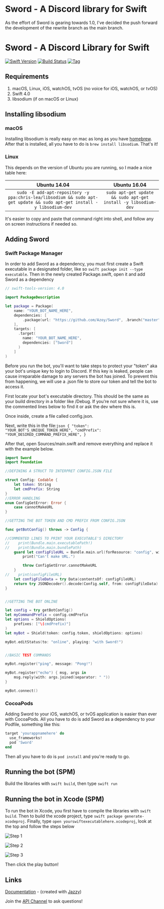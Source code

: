 # Sword - A Discord library for Swift

As the effort of Sword is gearing towards 1.0, I've decided the push forward the development of the rewrite branch as the main branch.

# Sword - A Discord Library for Swift

[![Swift Version](https://img.shields.io/badge/Swift-4.0-orange.svg?style=flat-square)](https://swift.org) [![Build Status](https://img.shields.io/travis/Azoy/Sword/master.svg?style=flat-square)](https://travis-ci.org/Azoy/Sword) [![Tag](https://img.shields.io/github/tag/Azoy/Sword.svg?style=flat-square&label=release&colorB=)](https://github.com/Azoy/Sword/releases)

## Requirements
1. macOS, Linux, iOS, watchOS, tvOS (no voice for iOS, watchOS, or tvOS)
2. Swift 4.0
3. libsodium (if on macOS or Linux)

## Installing libsodium
### macOS
Installing libsodium is really easy on mac as long as you have [homebrew](https://brew.sh). After that is installed, all you have to do is `brew install libsodium`. That's it!

### Linux
This depends on the version of Ubuntu you are running, so I made a nice table here:

| Ubuntu 14.04 | Ubuntu 16.04 |
|:-----------------------------------------------------------------------------------------------------------------------:|:-----------------------------------------------------------:|
| `sudo -E add-apt-repository -y ppa:chris-lea/libsodium && sudo apt-get update && sudo apt-get install -y libsodium-dev` | `sudo apt-get update && sudo apt-get install -y libsodium-dev` |

It's easier to copy and paste that command right into shell, and follow any on screen instructions if needed so.

## Adding Sword
### Swift Package Manager
In order to add Sword as a dependency, you must first create a Swift executable in a designated folder, like so `swift package init --type executable`. Then in the newly created Package.swift, open it and add Sword as a dependency

```swift
// swift-tools-version: 4.0

import PackageDescription

let package = Package(
    name: "YOUR_BOT_NAME_HERE",
    dependencies: [
        .package(url: "https://github.com/Azoy/Sword", .branch("master"))
    ],
    targets: [
      .target(
        name: "YOUR_BOT_NAME_HERE",
        dependencies: ["Sword"]
      )
    ]
)
```

Before you run the bot, you'll want to take steps to protect your "token" aka your bot's unique key to login to Discord. If this key is leaked, people can cause irreparable damage to any servers the bot has joined. 
To prevent this from happening, we will use a .json file to store our token and tell the bot to access it. 
 
First locate your bot's executable directory. This should be the same as your build directory in a folder like /Debug. If you're not sure where it is, use the commented lines below to find it or ask the dev where this is.

Once inside, create a file called config.json.

Next, write this in the file:```json
{
    "token": "YOUR_BOT'S_UNIQUE_TOKEN_HERE",
    "cmdPrefix": "YOUR_DESIRED_COMMAND_PREFIX_HERE",
}```

After that, open Sources/main.swift and remove everything and replace it with the example below.

```swift
import Sword
import Foundation

//DEFINING A STRUCT TO INTERPRET CONFIG.JSON FILE

struct Config: Codable {
    let token: String
    let cmdPrefix: String
}
//ERROR HANDLING
enum ConfigGetError: Error {
    case cannotMakeURL
}

//GETTING THE BOT TOKEN AND CMD PREFIX FROM CONFIG.JSON

func getBotConfig() throws -> Config {

//COMMENTED LINES TO PRINT YOUR EXECUTABLE'S DIRECTORY
//    print(Bundle.main.executablePath!)
//    print(Bundle.main.bundlePath)
    guard let configFileURL = Bundle.main.url(forResource: "config", withExtension: "json") else {
        print("Can't make URL.")

        throw ConfigGetError.cannotMakeURL
    }
//    print(configFileURL)
    let configFileData = try Data(contentsOf: configFileURL)
    return try JSONDecoder().decode(Config.self, from: configFileData)
}


//GETTING THE BOT ONLINE

let config = try getBotConfig()
let myCommandPrefix = config.cmdPrefix
let options = ShieldOptions(
    prefixes: ["\(cmdPrefix)"]
)
let myBot = Shield(token: config.token, shieldOptions: options)

myBot.editStatus(to: "online", playing: "with Sword!")


//BASIC TEST COMMANDS

myBot.register("ping", message: "Pong!")

myBot.register("echo") { msg, args in
    msg.reply(with: args.joined(separator: " "))
}

myBot.connect()

```


### CocoaPods
Adding Sword to your iOS, watchOS, or tvOS application is easier than ever with CocoaPods. All you have to do is add Sword as a dependency to your Podfile, something like this:

```ruby
target 'yourappnamehere' do
  use_frameworks!
  pod 'Sword'
end
```

Then all you have to do is `pod install` and you're ready to go.

## Running the bot (SPM)
Build the libraries with `swift build`, then type `swift run`

## Running the bot in Xcode (SPM)
To run the bot in Xcode, you first have to compile the libraries with `swift build`. Then to build the xcode project, type `swift package generate-xcodeproj`. Finally, type `open yourswiftexecutablehere.xcodeproj`, look at the top and follow the steps below

![Step 1](images/step1.png)

![Step 2](images/step2.png)

![Step 3](images/step3.png)

Then click the play button!

## Links
[Documentation](http://sword.azoy.me) - (created with [Jazzy](https://github.com/Realm/Jazzy))

Join the [API Channel](https://discord.gg/99a3xNk) to ask questions!

